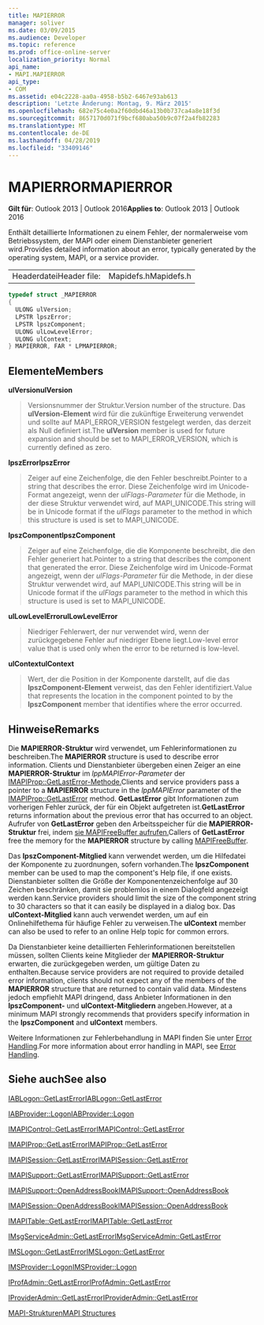 ```yaml
---
title: MAPIERROR
manager: soliver
ms.date: 03/09/2015
ms.audience: Developer
ms.topic: reference
ms.prod: office-online-server
localization_priority: Normal
api_name:
- MAPI.MAPIERROR
api_type:
- COM
ms.assetid: e04c2228-aa0a-4958-b5b2-6467e93ab613
description: 'Letzte Änderung: Montag, 9. März 2015'
ms.openlocfilehash: 682e75c4e0a2f60dbd46a13b0b737ca4a8e18f3d
ms.sourcegitcommit: 8657170d071f9bcf680aba50b9c07f2a4fb82283
ms.translationtype: MT
ms.contentlocale: de-DE
ms.lasthandoff: 04/28/2019
ms.locfileid: "33409146"
---
```

# <a name="mapierror"></a><span data-ttu-id="e2426-103">MAPIERROR</span><span class="sxs-lookup"><span data-stu-id="e2426-103">MAPIERROR</span></span>

  
  
<span data-ttu-id="e2426-104">**Gilt für**: Outlook 2013 | Outlook 2016</span><span class="sxs-lookup"><span data-stu-id="e2426-104">**Applies to**: Outlook 2013 | Outlook 2016</span></span> 
  
<span data-ttu-id="e2426-105">Enthält detaillierte Informationen zu einem Fehler, der normalerweise vom Betriebssystem, der MAPI oder einem Dienstanbieter generiert wird.</span><span class="sxs-lookup"><span data-stu-id="e2426-105">Provides detailed information about an error, typically generated by the operating system, MAPI, or a service provider.</span></span> 
  
|||
|:-----|:-----|
|<span data-ttu-id="e2426-106">Headerdatei</span><span class="sxs-lookup"><span data-stu-id="e2426-106">Header file:</span></span>  <br/> |<span data-ttu-id="e2426-107">Mapidefs.h</span><span class="sxs-lookup"><span data-stu-id="e2426-107">Mapidefs.h</span></span>  <br/> |
   
```cpp
typedef struct _MAPIERROR
{
  ULONG ulVersion;
  LPSTR lpszError;
  LPSTR lpszComponent;
  ULONG ulLowLevelError;
  ULONG ulContext;
} MAPIERROR, FAR * LPMAPIERROR;

```

## <a name="members"></a><span data-ttu-id="e2426-108">Elemente</span><span class="sxs-lookup"><span data-stu-id="e2426-108">Members</span></span>

 <span data-ttu-id="e2426-109">**ulVersion**</span><span class="sxs-lookup"><span data-stu-id="e2426-109">**ulVersion**</span></span>
  
> <span data-ttu-id="e2426-110">Versionsnummer der Struktur.</span><span class="sxs-lookup"><span data-stu-id="e2426-110">Version number of the structure.</span></span> <span data-ttu-id="e2426-111">Das **ulVersion-Element** wird für die zukünftige Erweiterung verwendet und sollte auf MAPI_ERROR_VERSION festgelegt werden, das derzeit als Null definiert ist.</span><span class="sxs-lookup"><span data-stu-id="e2426-111">The **ulVersion** member is used for future expansion and should be set to MAPI_ERROR_VERSION, which is currently defined as zero.</span></span> 
    
 <span data-ttu-id="e2426-112">**lpszError**</span><span class="sxs-lookup"><span data-stu-id="e2426-112">**lpszError**</span></span>
  
> <span data-ttu-id="e2426-113">Zeiger auf eine Zeichenfolge, die den Fehler beschreibt.</span><span class="sxs-lookup"><span data-stu-id="e2426-113">Pointer to a string that describes the error.</span></span> <span data-ttu-id="e2426-114">Diese Zeichenfolge wird im Unicode-Format angezeigt, wenn der  _ulFlags-Parameter_ für die Methode, in der diese Struktur verwendet wird, auf MAPI_UNICODE.</span><span class="sxs-lookup"><span data-stu-id="e2426-114">This string will be in Unicode format if the  _ulFlags_ parameter to the method in which this structure is used is set to MAPI_UNICODE.</span></span> 
    
 <span data-ttu-id="e2426-115">**lpszComponent**</span><span class="sxs-lookup"><span data-stu-id="e2426-115">**lpszComponent**</span></span>
  
> <span data-ttu-id="e2426-116">Zeiger auf eine Zeichenfolge, die die Komponente beschreibt, die den Fehler generiert hat.</span><span class="sxs-lookup"><span data-stu-id="e2426-116">Pointer to a string that describes the component that generated the error.</span></span> <span data-ttu-id="e2426-117">Diese Zeichenfolge wird im Unicode-Format angezeigt, wenn der  _ulFlags-Parameter_ für die Methode, in der diese Struktur verwendet wird, auf MAPI_UNICODE.</span><span class="sxs-lookup"><span data-stu-id="e2426-117">This string will be in Unicode format if the  _ulFlags_ parameter to the method in which this structure is used is set to MAPI_UNICODE.</span></span> 
    
 <span data-ttu-id="e2426-118">**ulLowLevelError**</span><span class="sxs-lookup"><span data-stu-id="e2426-118">**ulLowLevelError**</span></span>
  
> <span data-ttu-id="e2426-119">Niedriger Fehlerwert, der nur verwendet wird, wenn der zurückgegebene Fehler auf niedriger Ebene liegt.</span><span class="sxs-lookup"><span data-stu-id="e2426-119">Low-level error value that is used only when the error to be returned is low-level.</span></span>
    
 <span data-ttu-id="e2426-120">**ulContext**</span><span class="sxs-lookup"><span data-stu-id="e2426-120">**ulContext**</span></span>
  
> <span data-ttu-id="e2426-121">Wert, der die Position in der Komponente darstellt, auf die das **lpszComponent-Element** verweist, das den Fehler identifiziert.</span><span class="sxs-lookup"><span data-stu-id="e2426-121">Value that represents the location in the component pointed to by the **lpszComponent** member that identifies where the error occurred.</span></span> 
    
## <a name="remarks"></a><span data-ttu-id="e2426-122">Hinweise</span><span class="sxs-lookup"><span data-stu-id="e2426-122">Remarks</span></span>

<span data-ttu-id="e2426-123">Die **MAPIERROR-Struktur** wird verwendet, um Fehlerinformationen zu beschreiben.</span><span class="sxs-lookup"><span data-stu-id="e2426-123">The **MAPIERROR** structure is used to describe error information.</span></span> <span data-ttu-id="e2426-124">Clients und Dienstanbieter übergeben einen Zeiger an eine **MAPIERROR-Struktur** im _lppMAPIError-Parameter_ der [IMAPIProp::GetLastError-Methode.](imapiprop-getlasterror.md)</span><span class="sxs-lookup"><span data-stu-id="e2426-124">Clients and service providers pass a pointer to a **MAPIERROR** structure in the  _lppMAPIError_ parameter of the [IMAPIProp::GetLastError](imapiprop-getlasterror.md) method.</span></span> <span data-ttu-id="e2426-125">**GetLastError** gibt Informationen zum vorherigen Fehler zurück, der für ein Objekt aufgetreten ist.</span><span class="sxs-lookup"><span data-stu-id="e2426-125">**GetLastError** returns information about the previous error that has occurred to an object.</span></span> <span data-ttu-id="e2426-126">Aufrufer von **GetLastError** geben den Arbeitsspeicher für die **MAPIERROR-Struktur** frei, indem [sie MAPIFreeBuffer aufrufen.](mapifreebuffer.md)</span><span class="sxs-lookup"><span data-stu-id="e2426-126">Callers of **GetLastError** free the memory for the **MAPIERROR** structure by calling [MAPIFreeBuffer](mapifreebuffer.md).</span></span>
  
<span data-ttu-id="e2426-127">Das **lpszComponent-Mitglied** kann verwendet werden, um die Hilfedatei der Komponente zu zuordnungen, sofern vorhanden.</span><span class="sxs-lookup"><span data-stu-id="e2426-127">The **lpszComponent** member can be used to map the component's Help file, if one exists.</span></span> <span data-ttu-id="e2426-128">Dienstanbieter sollten die Größe der Komponentenzeichenfolge auf 30 Zeichen beschränken, damit sie problemlos in einem Dialogfeld angezeigt werden kann.</span><span class="sxs-lookup"><span data-stu-id="e2426-128">Service providers should limit the size of the component string to 30 characters so that it can easily be displayed in a dialog box.</span></span> <span data-ttu-id="e2426-129">Das **ulContext-Mitglied** kann auch verwendet werden, um auf ein Onlinehilfethema für häufige Fehler zu verweisen.</span><span class="sxs-lookup"><span data-stu-id="e2426-129">The **ulContext** member can also be used to refer to an online Help topic for common errors.</span></span> 
  
<span data-ttu-id="e2426-130">Da Dienstanbieter keine detaillierten Fehlerinformationen bereitstellen müssen, sollten Clients keine Mitglieder der **MAPIERROR-Struktur** erwarten, die zurückgegeben werden, um gültige Daten zu enthalten.</span><span class="sxs-lookup"><span data-stu-id="e2426-130">Because service providers are not required to provide detailed error information, clients should not expect any of the members of the **MAPIERROR** structure that are returned to contain valid data.</span></span> <span data-ttu-id="e2426-131">Mindestens jedoch empfiehlt MAPI dringend, dass Anbieter Informationen in den **lpszComponent-** und **ulContext-Mitgliedern** angeben.</span><span class="sxs-lookup"><span data-stu-id="e2426-131">However, at a minimum MAPI strongly recommends that providers specify information in the **lpszComponent** and **ulContext** members.</span></span> 
  
<span data-ttu-id="e2426-132">Weitere Informationen zur Fehlerbehandlung in MAPI finden Sie unter [Error Handling](error-handling-in-mapi.md).</span><span class="sxs-lookup"><span data-stu-id="e2426-132">For more information about error handling in MAPI, see [Error Handling](error-handling-in-mapi.md).</span></span>
  
## <a name="see-also"></a><span data-ttu-id="e2426-133">Siehe auch</span><span class="sxs-lookup"><span data-stu-id="e2426-133">See also</span></span>



[<span data-ttu-id="e2426-134">IABLogon::GetLastError</span><span class="sxs-lookup"><span data-stu-id="e2426-134">IABLogon::GetLastError</span></span>](iablogon-getlasterror.md)
  
[<span data-ttu-id="e2426-135">IABProvider::Logon</span><span class="sxs-lookup"><span data-stu-id="e2426-135">IABProvider::Logon</span></span>](iabprovider-logon.md)
  
[<span data-ttu-id="e2426-136">IMAPIControl::GetLastError</span><span class="sxs-lookup"><span data-stu-id="e2426-136">IMAPIControl::GetLastError</span></span>](imapicontrol-getlasterror.md)
  
[<span data-ttu-id="e2426-137">IMAPIProp::GetLastError</span><span class="sxs-lookup"><span data-stu-id="e2426-137">IMAPIProp::GetLastError</span></span>](imapiprop-getlasterror.md)
  
[<span data-ttu-id="e2426-138">IMAPISession::GetLastError</span><span class="sxs-lookup"><span data-stu-id="e2426-138">IMAPISession::GetLastError</span></span>](imapisession-getlasterror.md)
  
[<span data-ttu-id="e2426-139">IMAPISupport::GetLastError</span><span class="sxs-lookup"><span data-stu-id="e2426-139">IMAPISupport::GetLastError</span></span>](imapisupport-getlasterror.md)
  
[<span data-ttu-id="e2426-140">IMAPISupport::OpenAddressBook</span><span class="sxs-lookup"><span data-stu-id="e2426-140">IMAPISupport::OpenAddressBook</span></span>](imapisupport-openaddressbook.md)
  
[<span data-ttu-id="e2426-141">IMAPISession::OpenAddressBook</span><span class="sxs-lookup"><span data-stu-id="e2426-141">IMAPISession::OpenAddressBook</span></span>](imapisession-openaddressbook.md)
  
[<span data-ttu-id="e2426-142">IMAPITable::GetLastError</span><span class="sxs-lookup"><span data-stu-id="e2426-142">IMAPITable::GetLastError</span></span>](imapitable-getlasterror.md)
  
[<span data-ttu-id="e2426-143">IMsgServiceAdmin::GetLastError</span><span class="sxs-lookup"><span data-stu-id="e2426-143">IMsgServiceAdmin::GetLastError</span></span>](imsgserviceadmin-getlasterror.md)
  
[<span data-ttu-id="e2426-144">IMSLogon::GetLastError</span><span class="sxs-lookup"><span data-stu-id="e2426-144">IMSLogon::GetLastError</span></span>](imslogon-getlasterror.md)
  
[<span data-ttu-id="e2426-145">IMSProvider::Logon</span><span class="sxs-lookup"><span data-stu-id="e2426-145">IMSProvider::Logon</span></span>](imsprovider-logon.md)
  
[<span data-ttu-id="e2426-146">IProfAdmin::GetLastError</span><span class="sxs-lookup"><span data-stu-id="e2426-146">IProfAdmin::GetLastError</span></span>](iprofadmin-getlasterror.md)
  
[<span data-ttu-id="e2426-147">IProviderAdmin::GetLastError</span><span class="sxs-lookup"><span data-stu-id="e2426-147">IProviderAdmin::GetLastError</span></span>](iprovideradmin-getlasterror.md)


[<span data-ttu-id="e2426-148">MAPI-Strukturen</span><span class="sxs-lookup"><span data-stu-id="e2426-148">MAPI Structures</span></span>](mapi-structures.md)

